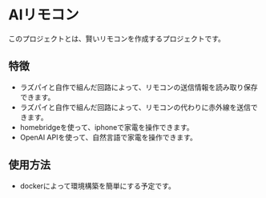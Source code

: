 # AIリモコン
このプロジェクトとは、賢いリモコンを作成するプロジェクトです。

## 特徴
- ラズパイと自作で組んだ回路によって、リモコンの送信情報を読み取り保存できます。
- ラズパイと自作で組んだ回路によって、リモコンの代わりに赤外線を送信できます。
- homebridgeを使って、iphoneで家電を操作できます。
- OpenAI APIを使って、自然言語で家電を操作できます。

## 使用方法
- dockerによって環境構築を簡単にする予定です。